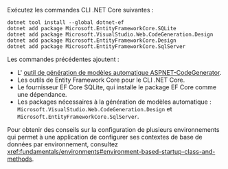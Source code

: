 Exécutez les commandes CLI .NET Core suivantes :

```dotnetcli
dotnet tool install --global dotnet-ef
dotnet add package Microsoft.EntityFrameworkCore.SQLite
dotnet add package Microsoft.VisualStudio.Web.CodeGeneration.Design
dotnet add package Microsoft.EntityFrameworkCore.Design
dotnet add package Microsoft.EntityFrameworkCore.SqlServer
```

Les commandes précédentes ajoutent :

* L' [outil de génération de modèles automatique ASPNET-CodeGenerator](xref:fundamentals/tools/dotnet-aspnet-codegenerator).
* Les outils de Entity Framework Core pour le CLI .NET Core.
* Le fournisseur EF Core SQLite, qui installe le package EF Core comme une dépendance.
* Les packages nécessaires à la génération de modèles automatique : `Microsoft.VisualStudio.Web.CodeGeneration.Design` et `Microsoft.EntityFrameworkCore.SqlServer`.

Pour obtenir des conseils sur la configuration de plusieurs environnements qui permet à une application de configurer ses contextes de base de données par environnement, consultez <xref:fundamentals/environments#environment-based-startup-class-and-methods>.
